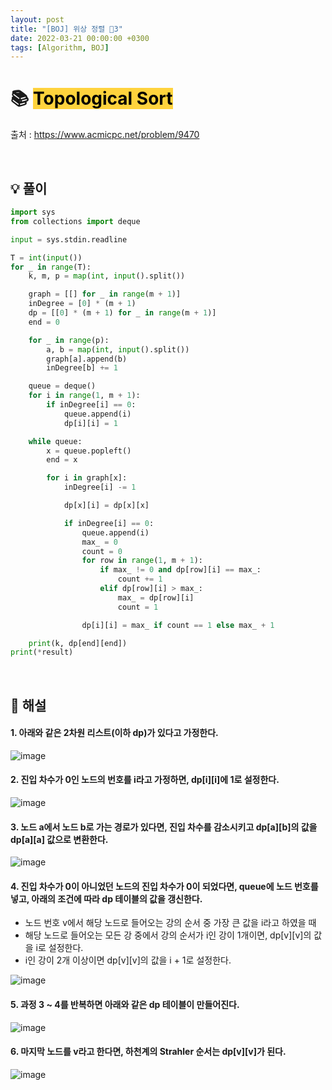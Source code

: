 ```yaml
---
layout: post
title: "[BOJ] 위상 정렬 🥇3"
date: 2022-03-21 00:00:00 +0300
tags: [Algorithm, BOJ]
---
```


# 📚 <mark style='background-color: #ffd33d'> Topological Sort </mark>

출처 : <https://www.acmicpc.net/problem/9470>

<br>

## 💡 풀이
```python
import sys
from collections import deque

input = sys.stdin.readline

T = int(input())
for _ in range(T):
    k, m, p = map(int, input().split())

    graph = [[] for _ in range(m + 1)]
    inDegree = [0] * (m + 1)
    dp = [[0] * (m + 1) for _ in range(m + 1)]
    end = 0

    for _ in range(p):
        a, b = map(int, input().split())
        graph[a].append(b)
        inDegree[b] += 1

    queue = deque()
    for i in range(1, m + 1):
        if inDegree[i] == 0:
            queue.append(i)
            dp[i][i] = 1

    while queue:
        x = queue.popleft()
        end = x

        for i in graph[x]:
            inDegree[i] -= 1

            dp[x][i] = dp[x][x]

            if inDegree[i] == 0:
                queue.append(i)
                max_ = 0
                count = 0
                for row in range(1, m + 1):
                    if max_ != 0 and dp[row][i] == max_:
                        count += 1
                    elif dp[row][i] > max_:
                        max_ = dp[row][i]
                        count = 1

                dp[i][i] = max_ if count == 1 else max_ + 1

    print(k, dp[end][end])
print(*result)
```

<br>

## 📝 해설

#### 1. 아래와 같은 2차원 리스트(이하 dp)가 있다고 가정한다.

![image](https://user-images.githubusercontent.com/76933244/159220634-ad811136-365a-46c8-bacc-66f0e2228e6e.png)



#### 2. 진입 차수가 0인 노드의 번호를 i라고 가정하면, dp[i][i]에 1로 설정한다.

![image](https://user-images.githubusercontent.com/76933244/159221083-4d5c9ef2-753c-4d38-a2cb-58d1d8888252.png)


#### 3. 노드 a에서 노드 b로 가는 경로가 있다면, 진입 차수를 감소시키고 dp[a][b]의 값을 dp[a][a] 값으로 변환한다.

![image](https://user-images.githubusercontent.com/76933244/159222000-ebb41469-4c11-47fb-bae7-e491b6cd5527.png)


#### 4. 진입 차수가 0이 아니었던 노드의 진입 차수가 0이 되었다면, queue에 노드 번호를 넣고, 아래의 조건에 따라 dp 테이블의 값을 갱신한다.
- 노드 번호 v에서 해당 노드로 들어오는 강의 순서 중 가장 큰 값을 i라고 하였을 때
- 해당 노드로 들어오는 모든 강 중에서 강의 순서가 i인 강이 1개이면, dp[v][v]의 값을 i로 설정한다.
- i인 강이 2개 이상이면 dp[v][v]의 값을 i + 1로 설정한다.

![image](https://user-images.githubusercontent.com/76933244/159224074-ce7eb3c0-6556-4a86-9f3d-f2fbfe4829e3.png)

#### 5. 과정 3 ~ 4를 반복하면 아래와 같은 dp 테이블이 만들어진다.

![image](https://user-images.githubusercontent.com/76933244/159224623-867cf686-41f6-4483-a227-529bc525ca68.png)

#### 6. 마지막 노드를 v라고 한다면, 하천계의 Strahler 순서는 dp[v][v]가 된다.

![image](https://user-images.githubusercontent.com/76933244/159224845-ac8deff2-2697-407a-9e72-63437f4fe6ea.png)

<br>

